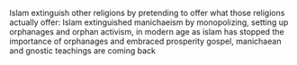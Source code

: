 Islam extinguish other religions by pretending to offer what those religions actually offer:
Islam extinguished manichaeism by monopolizing, setting up orphanages and orphan activism, in modern age as islam has stopped the importance of orphanages and embraced prosperity gospel, manichaean and gnostic teachings are coming back